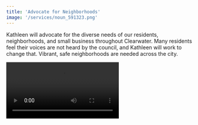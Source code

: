 ```yaml
---
title: 'Advocate for Neighborhoods'
image: '/services/noun_591323.png'
---
```


Kathleen will advocate for the diverse needs of our residents, neighborhoods, and small business throughout Clearwater.  Many residents feel their voices are not heard by the council, and Kathleen will work to change that.  Vibrant, safe neighborhoods are needed across the city.

<video controls style="max-width: 100%">
    <source src="/videos/engagement.mov"
            type="video/mp4">
</video>

